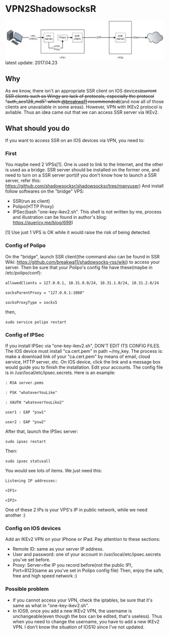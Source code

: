 # VPN2ShadowsocksR
![Process](/vpn2ssr.jpg)
latest update: 2017.04.23
## Why
  As we know, there isn't an appropriate SSR client on IOS devices~~(current SSR clients such as Wingy are lack of protocols, especially the protocol "auth_aes128_md5" which [@breakwa11](https://github.com/breakwa11) recommended)~~(and now all of those clients are unavailable in some areas). However, VPN with IKEv2 protocol is avliable. Thus an idea came out that we can access SSR server via IKEv2.
## What should you do
  If you want to access SSR on an IOS devices via VPN, you need to:
### First
  You maybe need 2 VPSs[1]. One is used to link to the Internet, and the other is used as a bridge. SSR server should be installed on the former one, and need to turn on a SSR server port(if you don't know how to launch a SSR server, refer this: https://github.com/shadowsocksr/shadowsocksr/tree/manyuser)
  And install follow softwares on the "bridge" VPS:
  * SSR(run as client)
  * Polipo(HTTP Proxy)
  * IPSec(bash "one-key-ikev2.sh". This shell is not written by me, process and illustration can be found in author's blog: https://quericy.me/blog/699)

[1] Use just 1 VPS is OK while it would raise the risk of being detected.
###  Config of Polipo
  On the "bridge", launch SSR client(the command also can be found in SSR Wiki: https://github.com/breakwa11/shadowsocks-rss/wiki) to access your server. Then be sure that your Polipo's config file have these(maybe in /etc/polipo/conf):
  
`allowedClients = 127.0.0.1, 10.31.0.0/24, 10.31.1.0/24, 10.31.2.0/24`

`socksParentProxy = "127.0.0.1:1080"`

`socksProxyType = socks5`

  then,
  
`sudo service polipo restart`

###  Config of IPSec
  If you install IPSec via "one-key-ikev2.sh", DON'T EDIT ITS CONFIG FILES. The IOS device must install "ca.cert.pem" in path ~/my_key. The process is: make a download link of your "ca.cert.pem" by means of email, cloud service, HTTP server, etc. On IOS device, click the link and a message box would guide you to finish the installation.
  Edit your accounts. The config file is in /usr/local/etc/ipsec.secrets. Here is an example:

`: RSA server.pems`

`: PSK "whateverYouLike"`

`: XAUTH "whateverYouLike2"`

`user1 : EAP "psw1"`

`user2 : EAP "psw2"`

After that, launch the IPSec server:

`sudo ipsec restart`

Then:
  
`sudo ipsec statusall`

You would see lots of items. We just need this:

  `Listening IP addresses:`
  
  `<IP1>`
  
  `<IP2>`

  One of these 2 IPs is your VPS's IP in public network, while we need another :)

###  Config on IOS devices
  Add an IKEv2 VPN on your iPhone or iPad. Pay attention to these sections:
  * Remote ID: same as your server IP address.
  * User and password: one of your account in /usr/local/etc/ipsec.secrets you've set before.
  * Proxy: Server=the IP you record before(not the public IP), Port=8123(same as you've set in Polipo config file)
Then, enjoy the safe, free and high speed network :)

### Possible problem
* If you cannot access your VPN, check the iptables, be sure that it's same as what in "one-key-ikev2.sh".
* In IOS9, once you add a new IKEv2 VPN, the username is unchangeable(even though the box can be edited, that's useless). Thus when you need to change the username, you have to add a new IKEv2 VPN. I don't know the situation of IOS10 since I've not updated.
